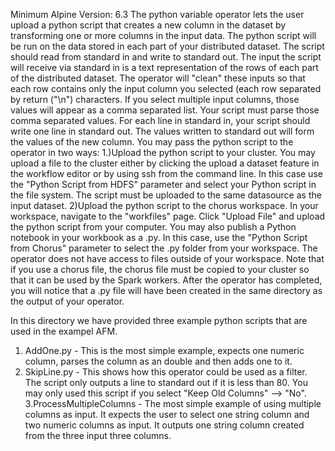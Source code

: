 Minimum Alpine Version: 6.3 
The python variable operator lets the user upload a python script that creates a new column in the dataset by transforming one or more columns in the input data. The python script will be run on the data stored in each part of your distributed dataset. The script should read from standard in and write to standard out. The input the script will receive via standard in is a text representation of the rows of each part of the distributed dataset. The operator will "clean" these inputs so that each row contains only the input column you selected (each row separated by return ("\n") characters.  If you select multiple input columns, those values will appear as a comma separated list. Your script must parse those comma separated values. For each line in standard in, your script should write one line in standard out. The values written to standard out will form the values of the new column. You may pass the python script to the operator in two ways: 
1.)Upload the python script to your cluster. You may upload a file to the cluster either by clicking the upload a dataset feature in the workflow editor or by using ssh from the command line. In this case use the "Python Script from HDFS" parameter and select your Python script in the file system. The script must be uploaded to the same datasource as the input dataset. 
2)Upload the python script to the chorus workspace.  In your workspace, navigate to the "workfiles" page. Click "Upload File" and upload the python script from your computer. You may also publish a Python notebook in your workbook as a .py. In this case, use the "Python Script from Chorus" parameter to select the .py folder from your workspace. The operator does not have access to files outside of your workspace. Note that if you use a chorus file, the chorus file must be copied to your cluster so that it can be used by the Spark workers. After the operator has completed, you will notice that a .py file will have been created in the same directory as the output of your operator. 

In this directory we have provided three example python scripts that are used in the exampel AFM. 
1. AddOne.py - This is the most simple example, expects one numeric column, parses the column as an double and then adds one to it. 
2. SkipLine.py - This shows how this operator could be used as a filter. The script only outputs a line to standard out if it is less than 80. You may only used this script if you select "Keep Old Columns" --> "No".
3.ProcessMultipleColumns - The most simple example of using multiple columns as input. It expects the user to select one string column and two numeric columns as input. It outputs one string column created from the three input three columns.